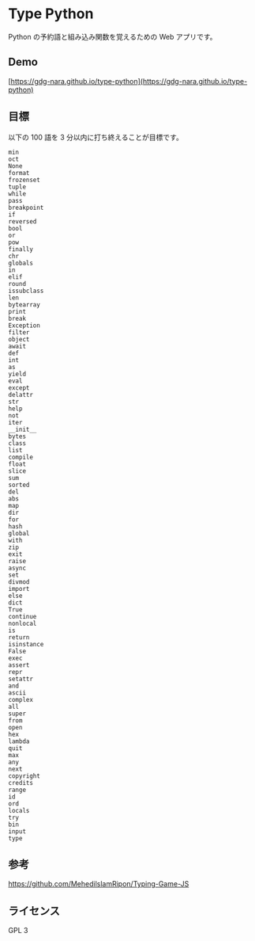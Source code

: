 # Type Python

Python の予約語と組み込み関数を覚えるための Web アプリです。

## Demo

[https://gdg-nara.github.io/type-python](https://gdg-nara.github.io/type-python)

## 目標

以下の 100 語を 3 分以内に打ち終えることが目標です。

```
min
oct
None
format
frozenset
tuple
while
pass
breakpoint
if
reversed
bool
or
pow
finally
chr
globals
in
elif
round
issubclass
len
bytearray
print
break
Exception
filter
object
await
def
int
as
yield
eval
except
delattr
str
help
not
iter
__init__
bytes
class
list
compile
float
slice
sum
sorted
del
abs
map
dir
for
hash
global
with
zip
exit
raise
async
set
divmod
import
else
dict
True
continue
nonlocal
is
return
isinstance
False
exec
assert
repr
setattr
and
ascii
complex
all
super
from
open
hex
lambda
quit
max
any
next
copyright
credits
range
id
ord
locals
try
bin
input
type

```

## 参考

https://github.com/MehedilslamRipon/Typing-Game-JS

## ライセンス

GPL 3
